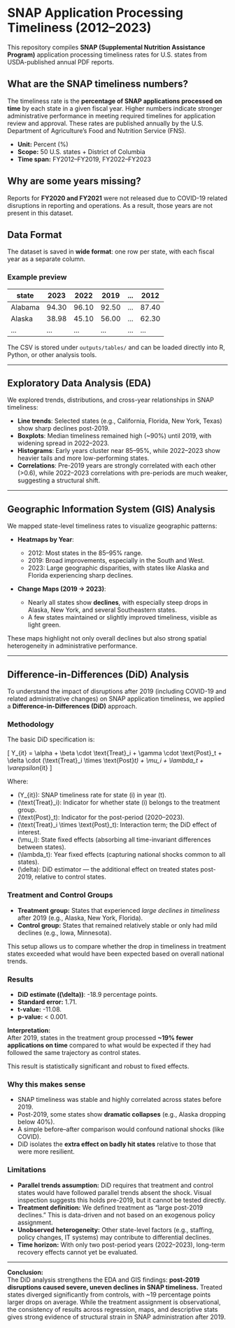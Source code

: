 # SNAP Application Processing Timeliness (2012–2023)

This repository compiles **SNAP (Supplemental Nutrition Assistance Program)** application processing timeliness rates for U.S. states from USDA-published annual PDF reports.  

## What are the SNAP timeliness numbers?  
The timeliness rate is the **percentage of SNAP applications processed on time** by each state in a given fiscal year. Higher numbers indicate stronger administrative performance in meeting required timelines for application review and approval. These rates are published annually by the U.S. Department of Agriculture’s Food and Nutrition Service (FNS).  

- **Unit:** Percent (%)  
- **Scope:** 50 U.S. states + District of Columbia  
- **Time span:** FY2012–FY2019, FY2022–FY2023  

## Why are some years missing?  
Reports for **FY2020 and FY2021** were not released due to COVID-19 related disruptions in reporting and operations. As a result, those years are not present in this dataset.  

## Data Format  
The dataset is saved in **wide format**: one row per state, with each fiscal year as a separate column.  

### Example preview  

| state    | 2023  | 2022  | 2019  | ... | 2012  |  
|----------|-------|-------|-------|-----|-------|  
| Alabama  | 94.30 | 96.10 | 92.50 | ... | 87.40 |  
| Alaska   | 38.98 | 45.10 | 56.00 | ... | 62.30 |  
| ...      | ...   | ...   | ...   | ... | ...   |  

The CSV is stored under `outputs/tables/` and can be loaded directly into R, Python, or other analysis tools.  

---

## Exploratory Data Analysis (EDA)

We explored trends, distributions, and cross-year relationships in SNAP timeliness:

- **Line trends**: Selected states (e.g., California, Florida, New York, Texas) show sharp declines post-2019.  
- **Boxplots**: Median timeliness remained high (~90%) until 2019, with widening spread in 2022–2023.  
- **Histograms**: Early years cluster near 85–95%, while 2022–2023 show heavier tails and more low-performing states.  
- **Correlations**: Pre-2019 years are strongly correlated with each other (>0.6), while 2022–2023 correlations with pre-periods are much weaker, suggesting a structural shift.

---

## Geographic Information System (GIS) Analysis

We mapped state-level timeliness rates to visualize geographic patterns:

- **Heatmaps by Year**:  
  - 2012: Most states in the 85–95% range.  
  - 2019: Broad improvements, especially in the South and West.  
  - 2023: Large geographic disparities, with states like Alaska and Florida experiencing sharp declines.  

- **Change Maps (2019 → 2023)**:  
  - Nearly all states show **declines**, with especially steep drops in Alaska, New York, and several Southeastern states.  
  - A few states maintained or slightly improved timeliness, visible as light green.

These maps highlight not only overall declines but also strong spatial heterogeneity in administrative performance.

---

## Difference-in-Differences (DiD) Analysis

To understand the impact of disruptions after 2019 (including COVID-19 and related administrative changes) on SNAP application timeliness, we applied a **Difference-in-Differences (DiD)** approach.

### Methodology

The basic DiD specification is:

\[
Y_{it} = \alpha + \beta \cdot \text{Treat}_i + \gamma \cdot \text{Post}_t + \delta \cdot (\text{Treat}_i \times \text{Post}_t) + \mu_i + \lambda_t + \varepsilon_{it}
\]

Where:

- \(Y_{it}\): SNAP timeliness rate for state \(i\) in year \(t\).  
- \(\text{Treat}_i\): Indicator for whether state \(i\) belongs to the treatment group.  
- \(\text{Post}_t\): Indicator for the post-period (2020–2023).  
- \(\text{Treat}_i \times \text{Post}_t\): Interaction term; the DiD effect of interest.  
- \(\mu_i\): State fixed effects (absorbing all time-invariant differences between states).  
- \(\lambda_t\): Year fixed effects (capturing national shocks common to all states).  
- \(\delta\): DiD estimator — the additional effect on treated states post-2019, relative to control states.  

### Treatment and Control Groups

- **Treatment group:** States that experienced *large declines in timeliness* after 2019 (e.g., Alaska, New York, Florida).  
- **Control group:** States that remained relatively stable or only had mild declines (e.g., Iowa, Minnesota).  

This setup allows us to compare whether the drop in timeliness in treatment states exceeded what would have been expected based on overall national trends.

### Results

- **DiD estimate (\(\delta\))**: -18.9 percentage points.  
- **Standard error:** 1.71.  
- **t-value:** -11.08.  
- **p-value:** < 0.001.  

**Interpretation:**  
After 2019, states in the treatment group processed **~19% fewer applications on time** compared to what would be expected if they had followed the same trajectory as control states.  

This result is statistically significant and robust to fixed effects.

### Why this makes sense

- SNAP timeliness was stable and highly correlated across states before 2019.  
- Post-2019, some states show **dramatic collapses** (e.g., Alaska dropping below 40%).  
- A simple before–after comparison would confound national shocks (like COVID).  
- DiD isolates the **extra effect on badly hit states** relative to those that were more resilient.

### Limitations

- **Parallel trends assumption:** DiD requires that treatment and control states would have followed parallel trends absent the shock. Visual inspection suggests this holds pre-2019, but it cannot be tested directly.  
- **Treatment definition:** We defined treatment as “large post-2019 declines.” This is data-driven and not based on an exogenous policy assignment.  
- **Unobserved heterogeneity:** Other state-level factors (e.g., staffing, policy changes, IT systems) may contribute to differential declines.  
- **Time horizon:** With only two post-period years (2022–2023), long-term recovery effects cannot yet be evaluated.

---

**Conclusion:**  
The DiD analysis strengthens the EDA and GIS findings: **post-2019 disruptions caused severe, uneven declines in SNAP timeliness.** Treated states diverged significantly from controls, with ~19 percentage points larger drops on average. While the treatment assignment is observational, the consistency of results across regression, maps, and descriptive stats gives strong evidence of structural strain in SNAP administration after 2019.

